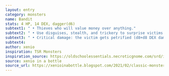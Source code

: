 ```yaml
---
layout: entry 
category: monsters
name: Bandit
stats: 4 HP, 14 DEX, dagger(d6)
subtext1: " • Thieves who will value money over anything."
subtext2: " • Use disguises, stealth, and trickery to surprise victims."
subtext3: " • Critical damage: the victim gets petrified (d8+d8 DEX damage)."
subtext4: 
author: xenio
inspiration: TSR Monsters
inspiration_source: https://oldschoolessentials.necroticgnome.com/srd/index.php/Monster_Descriptions
source: xenio in a bottle
source_url: https://xenioinabottle.blogspot.com/2021/02/classic-monsters-for-cairnito-part-1.html
---
```

